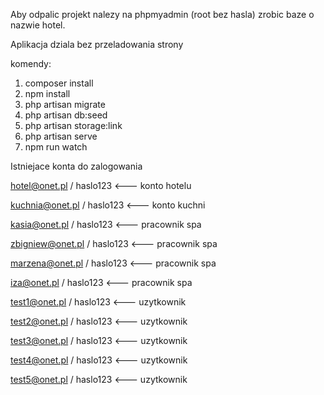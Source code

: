 Aby odpalic projekt nalezy na phpmyadmin (root bez hasla) zrobic baze o nazwie hotel.

Aplikacja dziala bez przeladowania strony


komendy:
1. composer install
2. npm install
3. php artisan migrate
4. php artisan db:seed
5. php artisan storage:link
6. php artisan serve
7. npm run watch

Istniejace konta do zalogowania

hotel@onet.pl / haslo123 <--- konto hotelu

kuchnia@onet.pl / haslo123 <--- konto kuchni



kasia@onet.pl / haslo123 <--- pracownik spa

zbigniew@onet.pl / haslo123 <--- pracownik spa

marzena@onet.pl / haslo123 <--- pracownik spa

iza@onet.pl / haslo123 <--- pracownik spa



test1@onet.pl / haslo123 <--- uzytkownik

test2@onet.pl / haslo123 <--- uzytkownik

test3@onet.pl / haslo123 <--- uzytkownik

test4@onet.pl / haslo123 <--- uzytkownik

test5@onet.pl / haslo123 <--- uzytkownik


